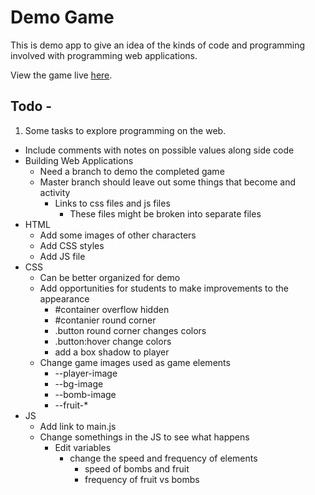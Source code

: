 # Demo Game 

This is demo app to give an idea of the kinds of code and programming involved with programming web applications. 

View the game live [here](https://make-school-labs.github.io/few-track-demo/). 

## Todo - 

1. Some tasks to explore programming on the web.
  - Include comments with notes on possible values along side code
  - Building Web Applications 
    - Need a branch to demo the completed game 
    - Master branch should leave out some things that become and activity
      - Links to css files and js files
        - These files might be broken into separate files 
  - HTML 
    - Add some images of other characters
    - Add CSS styles 
    - Add JS file 
  - CSS 
    - Can be better organized for demo
    - Add opportunities for students to make improvements to the appearance 
      - #container overflow hidden 
      - #contanier round corner
      - .button round corner changes colors
      - .button:hover change colors 
      - add a box shadow to player
    - Change game images used as game elements 
      - --player-image
      - --bg-image
      - --bomb-image
      - --fruit-*
  - JS 
    - Add link to main.js
    - Change somethings in the JS to see what happens
      - Edit variables 
        - change the speed and frequency of elements 
          - speed of bombs and fruit
          - frequency of fruit vs bombs